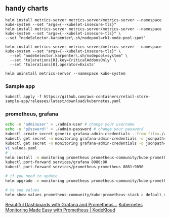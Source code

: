 ## handy charts
```
helm install metrics-server metrics-server/metrics-server --namespace kube-system --set "args={--kubelet-insecure-tls}"
helm install metrics-server metrics-server/metrics-server --namespace kube-system --set "args={--kubelet-insecure-tls}" \
--set "nodeSelector.karpenter\.sh/nodepool=rk1-node-pool-spot"

helm install metrics-server metrics-server/metrics-server --namespace kube-system --set "args={--kubelet-insecure-tls}" \
  --set "nodeSelector.karpenter\.sh/nodepool=system" \
  --set 'tolerations[0].key=CriticalAddonsOnly' \
  --set 'tolerations[0].operator=Exists'

helm uninstall metrics-server --namespace kube-system
```

### Sample app
```
kubectl apply -f https://github.com/aws-containers/retail-store-sample-app/releases/latest/download/kubernetes.yaml
```
### prometheus, grafana
```bash
echo -n 'adminuser' > ./admin-user # change your username
echo -n 'p@ssword!' > ./admin-password # change your password
kubectl create secret generic grafana-admin-credentials --from-file=./admin-user --from-file=admin-password -n monitoring
kubectl get secret -n monitoring grafana-admin-credentials -o jsonpath="{.data.admin-user}" | base64 --decode
kubectl get secret -n monitoring grafana-admin-credentials -o jsonpath="{.data.admin-password}" | base64 --decode
vi values.yaml
# - - - -
helm install -n monitoring prometheus prometheus-community/kube-prometheus-stack -f values.yaml
kubectl port-forward services/grafana 8080:80
kubectl port-forward services/prometheus-prometheus 8081:9090

# if you need to update
helm upgrade -n monitoring prometheus prometheus-community/kube-prometheus-stack -f values.yaml

# to see values
helm show values prometheus-community/kube-prometheus-stack > default_values.yaml
```
[Beautiful Dashboards with Grafana and Prometheus...](https://technotim.live/posts/kube-grafana-prometheus/)
[Kubernetes Monitoring Made Easy with Prometheus | KodeKloud](https://www.youtube.com/watch?v=6xmWr7p5TE0&t=613s)
